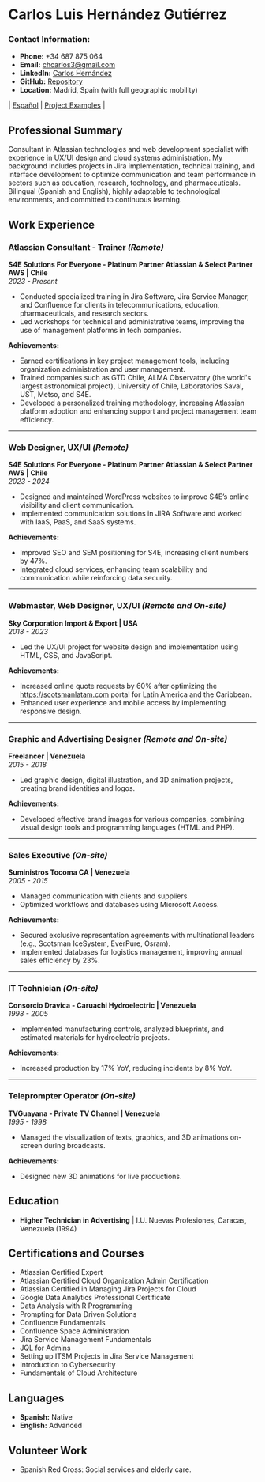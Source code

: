 
# Carlos Luis Hernández Gutiérrez

### Contact Information:
- **Phone:** +34 687 875 064  
- **Email:** chcarlos3@gmail.com  
- **LinkedIn:** [Carlos Hernández](https://linkedin.com/in/carloslhg)  
- **GitHub:** [Repository](https://carloslhg.github.io/Repositorio)  
- **Location:** Madrid, Spain (with full geographic mobility)

| [Español](CV-es.md) | [Project Examples](../../README.md) |

## Professional Summary
Consultant in Atlassian technologies and web development specialist with experience in UX/UI design and cloud systems administration. My background includes projects in Jira implementation, technical training, and interface development to optimize communication and team performance in sectors such as education, research, technology, and pharmaceuticals. Bilingual (Spanish and English), highly adaptable to technological environments, and committed to continuous learning.

## Work Experience

### **Atlassian Consultant - Trainer** *(Remote)*  
**S4E Solutions For Everyone - Platinum Partner Atlassian & Select Partner AWS | Chile**  
*2023 - Present*  
- Conducted specialized training in Jira Software, Jira Service Manager, and Confluence for clients in telecommunications, education, pharmaceuticals, and research sectors.  
- Led workshops for technical and administrative teams, improving the use of management platforms in tech companies.  

**Achievements:**  
- Earned certifications in key project management tools, including organization administration and user management.  
- Trained companies such as GTD Chile, ALMA Observatory (the world's largest astronomical project), University of Chile, Laboratorios Saval, UST, Metso, and S4E.  
- Developed a personalized training methodology, increasing Atlassian platform adoption and enhancing support and project management team efficiency.  

---

### **Web Designer, UX/UI** *(Remote)*  
**S4E Solutions For Everyone - Platinum Partner Atlassian & Select Partner AWS | Chile**  
*2023 - 2024*  
- Designed and maintained WordPress websites to improve S4E’s online visibility and client communication.  
- Implemented communication solutions in JIRA Software and worked with IaaS, PaaS, and SaaS systems.  

**Achievements:**  
- Improved SEO and SEM positioning for S4E, increasing client numbers by 47%.  
- Integrated cloud services, enhancing team scalability and communication while reinforcing data security.  

---

### **Webmaster, Web Designer, UX/UI** *(Remote and On-site)*  
**Sky Corporation Import & Export | USA**  
*2018 - 2023*  
- Led the UX/UI project for website design and implementation using HTML, CSS, and JavaScript.  

**Achievements:**  
- Increased online quote requests by 60% after optimizing the https://scotsmanlatam.com portal for Latin America and the Caribbean.  
- Enhanced user experience and mobile access by implementing responsive design.  

---

### **Graphic and Advertising Designer** *(Remote and On-site)*  
**Freelancer | Venezuela**  
*2015 - 2018*  
- Led graphic design, digital illustration, and 3D animation projects, creating brand identities and logos.  

**Achievements:**  
- Developed effective brand images for various companies, combining visual design tools and programming languages (HTML and PHP).  

---

### **Sales Executive** *(On-site)*  
**Suministros Tocoma CA | Venezuela**  
*2005 - 2015*  
- Managed communication with clients and suppliers.  
- Optimized workflows and databases using Microsoft Access.  

**Achievements:**  
- Secured exclusive representation agreements with multinational leaders (e.g., Scotsman IceSystem, EverPure, Osram).  
- Implemented databases for logistics management, improving annual sales efficiency by 23%.  

---

### **IT Technician** *(On-site)*  
**Consorcio Dravica - Caruachi Hydroelectric | Venezuela**  
*1998 - 2005*  
- Implemented manufacturing controls, analyzed blueprints, and estimated materials for hydroelectric projects.  

**Achievements:**  
- Increased production by 17% YoY, reducing incidents by 8% YoY.  

---

### **Teleprompter Operator** *(On-site)*  
**TVGuayana - Private TV Channel | Venezuela**  
*1995 - 1998*  
- Managed the visualization of texts, graphics, and 3D animations on-screen during broadcasts.  

**Achievements:**  
- Designed new 3D animations for live productions.  

## Education
- **Higher Technician in Advertising** | I.U. Nuevas Profesiones, Caracas, Venezuela (1994)  

## Certifications and Courses
- Atlassian Certified Expert  
- Atlassian Certified Cloud Organization Admin Certification  
- Atlassian Certified in Managing Jira Projects for Cloud  
- Google Data Analytics Professional Certificate  
- Data Analysis with R Programming  
- Prompting for Data Driven Solutions  
- Confluence Fundamentals  
- Confluence Space Administration  
- Jira Service Management Fundamentals  
- JQL for Admins  
- Setting up ITSM Projects in Jira Service Management  
- Introduction to Cybersecurity  
- Fundamentals of Cloud Architecture  

## Languages
- **Spanish:** Native  
- **English:** Advanced  

## Volunteer Work
- Spanish Red Cross: Social services and elderly care.  
